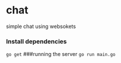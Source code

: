 # chat
simple chat using websokets
### Install dependencies 
`go get`
###running the server
`go run main.go`
